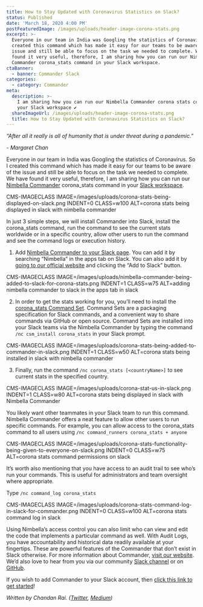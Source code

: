 ```yaml
---
title: How to Stay Updated with Coronavirus Statistics on Slack?
status: Published
date: 'March 18, 2020 4:00 PM'
postFeaturedImage: /images/uploads/header-image-corona-stats.png
excerpt: >-
  Everyone in our team in India was Googling the statistics of Coronavirus. So I
  created this command which has made it easy for our teams to be aware of the
  issue and still be able to focus on the task we needed to complete. We have
  found it very useful, therefore, I am sharing how you can run our Nimbella
  Commander corona_stats command in your Slack workspace.
ctaBanner:
  - banner: Commander Slack
categories:
  - category: Commander
meta:
  description: >-
    I am sharing how you can run our Nimbella Commander corona stats command in
    your Slack workspace ✔
  shareImageUrl: /images/uploads/header-image-corona-stats.png
  title: How to Stay Updated with Coronavirus Statistics on Slack?
---
```

_“After all it really is all of humanity that is under threat during a pandemic.”_

_\- Margaret Chan_

Everyone in our team in India was Googling the statistics of Coronavirus. So I created this command which has made it easy for our teams to be aware of the issue and still be able to focus on the task we needed to complete. We have found it very useful, therefore, I am sharing how you can run our [Nimbella Commander](https://nimbella.com/integrations/commander) corona_stats command in your [Slack workspace](https://nimbella-community.slack.com/apps/AS833QXL0-nimbella-commander?next_id=0).         

CMS-IMAGECLASS IMAGE=/images/uploads/corona-stats-being-displayed-on-slack.png INDENT=0 CLASS=w100 ALT=corona stats being displayed in slack with nimbella commander

In just 3 simple steps, we will install Commander into Slack, install the corona_stats command, run the command to see the current stats worldwide or in a specific country, allow other users to run the command and see the command logs or execution history.

1. Add [Nimbella Commander to your Slack page](https://nimbella-community.slack.com/apps/AS833QXL0-nimbella-commander?next_id=0). You can add it by searching “Nimbella” in the apps tab on Slack. You can also add it by [going to our official website](https://nimbella.com) and clicking the “Add to Slack” button.

CMS-IMAGECLASS IMAGE=/images/uploads/nimbella-commander-being-added-to-slack-for-corona-stats.png INDENT=1 CLASS=w75 ALT=adding nimbella commander to slack in the apps tab in slack

2. In order to get the stats working for you, you’ll need to install the [corona_stats Command Set](https://github.com/nimbella/command-sets). Command Sets are a packaging specification for Slack commands, and a convenient way to share commands via GitHub or open source. Command Sets are installed into your Slack teams via the Nimbella Commander by typing the command `/nc csm_install corona_stats` in your Slack prompt. 

CMS-IMAGECLASS IMAGE=/images/uploads/corona-stats-being-added-to-commander-in-slack.png INDENT=1 CLASS=w50 ALT=corona stats being installed in slack with nimbella commander

3. Finally, run the command `/nc corona_stats [<countryName>]` to see current stats in the specified country.

CMS-IMAGECLASS IMAGE=/images/uploads/corona-stat-us-in-slack.png INDENT=1 CLASS=w80 ALT=corona stats being displayed in slack with Nimbella Commander

You likely want other teammates in your Slack team to run this command. Nimbella Commander offers a neat feature to allow other users to run specific commands. For example, you can allow access to the corona_stats command to all users using  `/nc command_runners corona_stats + anyone`

CMS-IMAGECLASS IMAGE=/images/uploads/corona-stats-functionality-being-given-to-everyone-on-slack.png INDENT=0 CLASS=w75 ALT=corona stats command permissions on slack

It’s worth also mentioning that you have access to an audit trail to see who’s run your commands. This is useful for administrators and team oversight where appropriate.

Type `/nc command_log corona_stats`

CMS-IMAGECLASS IMAGE=/images/uploads/corona-stats-command-log-in-slack-for-commander.png INDENT=0 CLASS=w100 ALT=corona stats command log in slack

Using Nimbella’s access control you can also limit who can view and edit the code that implements a particular command as well. With Audit Logs, you have accountability and historical data readily available at your fingertips. These are powerful features of the Commander that don’t exist in Slack otherwise. For more information about Commander, [visit our website](https://nimbella.com/integrations/commander). We’d also love to hear from you via our community [Slack channel](https://app.slack.com/client/TL64TJWVB/DTK6BBZGD) or on [GitHub](https://github.com/nimbella/command-sets).

If you wish to add Commander to your Slack account, then [click this link to get started](https://slack.com/apps/AS833QXL0-nimbella-commander)!

_Written by Chandan Rai. (_[_Twitter_](https://twitter.com/bhageena)_, _[_Medium_](https://medium.com/@bhageena)_)_
